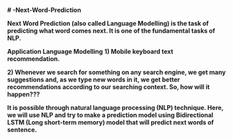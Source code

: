 **# -Next-Word-Prediction**

**Next Word Prediction (also called Language Modelling) is the task of predicting what word comes next. It is one of the fundamental tasks of NLP.**

**Application Language Modelling**
**1) Mobile keyboard text recommendation.**

**2) Whenever we search for something on any search engine, we get many suggestions and, as we type new words in it, we get better recommendations according to our searching context. So, how will it happen???**

**It is possible through natural language processing (NLP) technique. Here, we will use NLP and try to make a prediction model using Bidirectional LSTM (Long short-term memory) model that will predict next words of sentence.**
